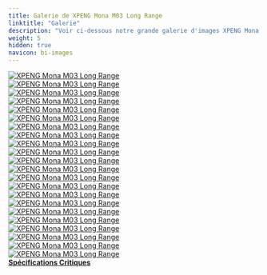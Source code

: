 ```yaml
---
title: Galerie de XPENG Mona M03 Long Range
linktitle: "Galerie"
description: "Voir ci-dessous notre grande galerie d'images XPENG Mona M03 Long Range. Cliquez sur les images pour des versions haute résolution."
weight: 5
hidden: true
navicon: bi-images
---
```

<!-- markdownlint-disable MD033 -->
<div class="row" id ="my-gallery">
	<div class="pswp-grid-item col-6 col-md-4">
		<a href="https://media.evkx.net/multimedia/models/xpeng/mona_m03/mona_m03_long_range/details_1.jpeg"
data-pswp-src="https://media.evkx.net/multimedia/models/xpeng/mona_m03/mona_m03_long_range/details_1.jpeg"
data-pswp-width="3000"
data-pswp-height="1997" 
target="_blank">
			<img src="https://media.evkx.net/multimedia/models/xpeng/mona_m03/mona_m03_long_range/details_1_xst.jpeg" alt="XPENG Mona M03 Long Range" class="img-fluid " />
		</a>
	</div>
	<div class="pswp-grid-item col-6 col-md-4">
		<a href="https://media.evkx.net/multimedia/models/xpeng/mona_m03/mona_m03_long_range/details_2.jpeg"
data-pswp-src="https://media.evkx.net/multimedia/models/xpeng/mona_m03/mona_m03_long_range/details_2.jpeg"
data-pswp-width="3000"
data-pswp-height="1997" 
target="_blank">
			<img src="https://media.evkx.net/multimedia/models/xpeng/mona_m03/mona_m03_long_range/details_2_xst.jpeg" alt="XPENG Mona M03 Long Range" class="img-fluid " />
		</a>
	</div>
	<div class="pswp-grid-item col-6 col-md-4">
		<a href="https://media.evkx.net/multimedia/models/xpeng/mona_m03/mona_m03_long_range/exterior_1.jpg"
data-pswp-src="https://media.evkx.net/multimedia/models/xpeng/mona_m03/mona_m03_long_range/exterior_1.jpg"
data-pswp-width="3000"
data-pswp-height="2000" 
target="_blank">
			<img src="https://media.evkx.net/multimedia/models/xpeng/mona_m03/mona_m03_long_range/exterior_1_xst.jpg" alt="XPENG Mona M03 Long Range" class="img-fluid " />
		</a>
	</div>
	<div class="pswp-grid-item col-6 col-md-4">
		<a href="https://media.evkx.net/multimedia/models/xpeng/mona_m03/mona_m03_long_range/exterior_10.jpg"
data-pswp-src="https://media.evkx.net/multimedia/models/xpeng/mona_m03/mona_m03_long_range/exterior_10.jpg"
data-pswp-width="3000"
data-pswp-height="2000" 
target="_blank">
			<img src="https://media.evkx.net/multimedia/models/xpeng/mona_m03/mona_m03_long_range/exterior_10_xst.jpg" alt="XPENG Mona M03 Long Range" class="img-fluid " />
		</a>
	</div>
	<div class="pswp-grid-item col-6 col-md-4">
		<a href="https://media.evkx.net/multimedia/models/xpeng/mona_m03/mona_m03_long_range/exterior_11.jpg"
data-pswp-src="https://media.evkx.net/multimedia/models/xpeng/mona_m03/mona_m03_long_range/exterior_11.jpg"
data-pswp-width="3000"
data-pswp-height="2000" 
target="_blank">
			<img src="https://media.evkx.net/multimedia/models/xpeng/mona_m03/mona_m03_long_range/exterior_11_xst.jpg" alt="XPENG Mona M03 Long Range" class="img-fluid " />
		</a>
	</div>
	<div class="pswp-grid-item col-6 col-md-4">
		<a href="https://media.evkx.net/multimedia/models/xpeng/mona_m03/mona_m03_long_range/exterior_2.jpg"
data-pswp-src="https://media.evkx.net/multimedia/models/xpeng/mona_m03/mona_m03_long_range/exterior_2.jpg"
data-pswp-width="3000"
data-pswp-height="1843" 
target="_blank">
			<img src="https://media.evkx.net/multimedia/models/xpeng/mona_m03/mona_m03_long_range/exterior_2_xst.jpg" alt="XPENG Mona M03 Long Range" class="img-fluid " />
		</a>
	</div>
	<div class="pswp-grid-item col-6 col-md-4">
		<a href="https://media.evkx.net/multimedia/models/xpeng/mona_m03/mona_m03_long_range/exterior_3.jpg"
data-pswp-src="https://media.evkx.net/multimedia/models/xpeng/mona_m03/mona_m03_long_range/exterior_3.jpg"
data-pswp-width="3000"
data-pswp-height="2014" 
target="_blank">
			<img src="https://media.evkx.net/multimedia/models/xpeng/mona_m03/mona_m03_long_range/exterior_3_xst.jpg" alt="XPENG Mona M03 Long Range" class="img-fluid " />
		</a>
	</div>
	<div class="pswp-grid-item col-6 col-md-4">
		<a href="https://media.evkx.net/multimedia/models/xpeng/mona_m03/mona_m03_long_range/exterior_4.jpg"
data-pswp-src="https://media.evkx.net/multimedia/models/xpeng/mona_m03/mona_m03_long_range/exterior_4.jpg"
data-pswp-width="3000"
data-pswp-height="2014" 
target="_blank">
			<img src="https://media.evkx.net/multimedia/models/xpeng/mona_m03/mona_m03_long_range/exterior_4_xst.jpg" alt="XPENG Mona M03 Long Range" class="img-fluid " />
		</a>
	</div>
	<div class="pswp-grid-item col-6 col-md-4">
		<a href="https://media.evkx.net/multimedia/models/xpeng/mona_m03/mona_m03_long_range/exterior_5.jpeg"
data-pswp-src="https://media.evkx.net/multimedia/models/xpeng/mona_m03/mona_m03_long_range/exterior_5.jpeg"
data-pswp-width="3000"
data-pswp-height="1997" 
target="_blank">
			<img src="https://media.evkx.net/multimedia/models/xpeng/mona_m03/mona_m03_long_range/exterior_5_xst.jpeg" alt="XPENG Mona M03 Long Range" class="img-fluid " />
		</a>
	</div>
	<div class="pswp-grid-item col-6 col-md-4">
		<a href="https://media.evkx.net/multimedia/models/xpeng/mona_m03/mona_m03_long_range/exterior_6.jpg"
data-pswp-src="https://media.evkx.net/multimedia/models/xpeng/mona_m03/mona_m03_long_range/exterior_6.jpg"
data-pswp-width="3000"
data-pswp-height="2250" 
target="_blank">
			<img src="https://media.evkx.net/multimedia/models/xpeng/mona_m03/mona_m03_long_range/exterior_6_xst.jpg" alt="XPENG Mona M03 Long Range" class="img-fluid " />
		</a>
	</div>
	<div class="pswp-grid-item col-6 col-md-4">
		<a href="https://media.evkx.net/multimedia/models/xpeng/mona_m03/mona_m03_long_range/exterior_7.jpg"
data-pswp-src="https://media.evkx.net/multimedia/models/xpeng/mona_m03/mona_m03_long_range/exterior_7.jpg"
data-pswp-width="3000"
data-pswp-height="2014" 
target="_blank">
			<img src="https://media.evkx.net/multimedia/models/xpeng/mona_m03/mona_m03_long_range/exterior_7_xst.jpg" alt="XPENG Mona M03 Long Range" class="img-fluid " />
		</a>
	</div>
	<div class="pswp-grid-item col-6 col-md-4">
		<a href="https://media.evkx.net/multimedia/models/xpeng/mona_m03/mona_m03_long_range/exterior_8.jpg"
data-pswp-src="https://media.evkx.net/multimedia/models/xpeng/mona_m03/mona_m03_long_range/exterior_8.jpg"
data-pswp-width="3000"
data-pswp-height="1997" 
target="_blank">
			<img src="https://media.evkx.net/multimedia/models/xpeng/mona_m03/mona_m03_long_range/exterior_8_xst.jpg" alt="XPENG Mona M03 Long Range" class="img-fluid " />
		</a>
	</div>
	<div class="pswp-grid-item col-6 col-md-4">
		<a href="https://media.evkx.net/multimedia/models/xpeng/mona_m03/mona_m03_long_range/exterior_9.jpg"
data-pswp-src="https://media.evkx.net/multimedia/models/xpeng/mona_m03/mona_m03_long_range/exterior_9.jpg"
data-pswp-width="3000"
data-pswp-height="2014" 
target="_blank">
			<img src="https://media.evkx.net/multimedia/models/xpeng/mona_m03/mona_m03_long_range/exterior_9_xst.jpg" alt="XPENG Mona M03 Long Range" class="img-fluid " />
		</a>
	</div>
	<div class="pswp-grid-item col-6 col-md-4">
		<a href="https://media.evkx.net/multimedia/models/xpeng/mona_m03/mona_m03_long_range/headlights_1.jpeg"
data-pswp-src="https://media.evkx.net/multimedia/models/xpeng/mona_m03/mona_m03_long_range/headlights_1.jpeg"
data-pswp-width="3000"
data-pswp-height="1997" 
target="_blank">
			<img src="https://media.evkx.net/multimedia/models/xpeng/mona_m03/mona_m03_long_range/headlights_1_xst.jpeg" alt="XPENG Mona M03 Long Range" class="img-fluid " />
		</a>
	</div>
	<div class="pswp-grid-item col-6 col-md-4">
		<a href="https://media.evkx.net/multimedia/models/xpeng/mona_m03/mona_m03_long_range/main_1.jpg"
data-pswp-src="https://media.evkx.net/multimedia/models/xpeng/mona_m03/mona_m03_long_range/main_1.jpg"
data-pswp-width="3000"
data-pswp-height="2250" 
target="_blank">
			<img src="https://media.evkx.net/multimedia/models/xpeng/mona_m03/mona_m03_long_range/main_1_xst.jpg" alt="XPENG Mona M03 Long Range" class="img-fluid " />
		</a>
	</div>
	<div class="pswp-grid-item col-6 col-md-4">
		<a href="https://media.evkx.net/multimedia/models/xpeng/mona_m03/mona_m03_long_range/roof_1.jpg"
data-pswp-src="https://media.evkx.net/multimedia/models/xpeng/mona_m03/mona_m03_long_range/roof_1.jpg"
data-pswp-width="3000"
data-pswp-height="2014" 
target="_blank">
			<img src="https://media.evkx.net/multimedia/models/xpeng/mona_m03/mona_m03_long_range/roof_1_xst.jpg" alt="XPENG Mona M03 Long Range" class="img-fluid " />
		</a>
	</div>
	<div class="pswp-grid-item col-6 col-md-4">
		<a href="https://media.evkx.net/multimedia/models/xpeng/mona_m03/mona_m03_long_range/screens_1.jpg"
data-pswp-src="https://media.evkx.net/multimedia/models/xpeng/mona_m03/mona_m03_long_range/screens_1.jpg"
data-pswp-width="3000"
data-pswp-height="2000" 
target="_blank">
			<img src="https://media.evkx.net/multimedia/models/xpeng/mona_m03/mona_m03_long_range/screens_1_xst.jpg" alt="XPENG Mona M03 Long Range" class="img-fluid " />
		</a>
	</div>
	<div class="pswp-grid-item col-6 col-md-4">
		<a href="https://media.evkx.net/multimedia/models/xpeng/mona_m03/mona_m03_long_range/screens_2.jpg"
data-pswp-src="https://media.evkx.net/multimedia/models/xpeng/mona_m03/mona_m03_long_range/screens_2.jpg"
data-pswp-width="3000"
data-pswp-height="2000" 
target="_blank">
			<img src="https://media.evkx.net/multimedia/models/xpeng/mona_m03/mona_m03_long_range/screens_2_xst.jpg" alt="XPENG Mona M03 Long Range" class="img-fluid " />
		</a>
	</div>
	<div class="pswp-grid-item col-6 col-md-4">
		<a href="https://media.evkx.net/multimedia/models/xpeng/mona_m03/mona_m03_long_range/secondrowseats_1.jpg"
data-pswp-src="https://media.evkx.net/multimedia/models/xpeng/mona_m03/mona_m03_long_range/secondrowseats_1.jpg"
data-pswp-width="3000"
data-pswp-height="2014" 
target="_blank">
			<img src="https://media.evkx.net/multimedia/models/xpeng/mona_m03/mona_m03_long_range/secondrowseats_1_xst.jpg" alt="XPENG Mona M03 Long Range" class="img-fluid " />
		</a>
	</div>
	<div class="pswp-grid-item col-6 col-md-4">
		<a href="https://media.evkx.net/multimedia/models/xpeng/mona_m03/mona_m03_long_range/trunk_1.jpg"
data-pswp-src="https://media.evkx.net/multimedia/models/xpeng/mona_m03/mona_m03_long_range/trunk_1.jpg"
data-pswp-width="3000"
data-pswp-height="2014" 
target="_blank">
			<img src="https://media.evkx.net/multimedia/models/xpeng/mona_m03/mona_m03_long_range/trunk_1_xst.jpg" alt="XPENG Mona M03 Long Range" class="img-fluid " />
		</a>
	</div>
	<div class="pswp-grid-item col-6 col-md-4">
		<a href="https://media.evkx.net/multimedia/models/xpeng/mona_m03/mona_m03_long_range/trunk_2.jpg"
data-pswp-src="https://media.evkx.net/multimedia/models/xpeng/mona_m03/mona_m03_long_range/trunk_2.jpg"
data-pswp-width="3000"
data-pswp-height="2001" 
target="_blank">
			<img src="https://media.evkx.net/multimedia/models/xpeng/mona_m03/mona_m03_long_range/trunk_2_xst.jpg" alt="XPENG Mona M03 Long Range" class="img-fluid " />
		</a>
	</div>
	<div class="pswp-grid-item col-6 col-md-4">
		<a href="https://media.evkx.net/multimedia/models/xpeng/mona_m03/mona_m03_long_range/wheels_1.jpeg"
data-pswp-src="https://media.evkx.net/multimedia/models/xpeng/mona_m03/mona_m03_long_range/wheels_1.jpeg"
data-pswp-width="3000"
data-pswp-height="1997" 
target="_blank">
			<img src="https://media.evkx.net/multimedia/models/xpeng/mona_m03/mona_m03_long_range/wheels_1_xst.jpeg" alt="XPENG Mona M03 Long Range" class="img-fluid " />
		</a>
	</div>
</div>
<script type="module">
  import PhotoSwipeLightbox from '/js/photoswipe-lightbox.esm.js';
    const lightbox = new PhotoSwipeLightbox({
       gallery: '#my-gallery',
        children: 'a',
        pswpModule: () => import('/js/photoswipe.esm.js')
    });
lightbox.init();
</script>
<div class="mt-3 mb-3">
<a href="../specifications/" class="text-decoration-none text-black">
<strong><i class="bi-arrow-left"></i> Spécifications </strong>
</a>
<a href="../reviews/" class="text-decoration-none text-black float-end">
<strong>Critiques <i class="bi-arrow-right"></i></strong>
</a>
</div>

